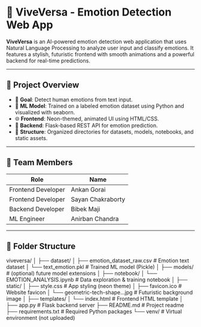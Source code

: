 # 🌈 ViveVersa - Emotion Detection Web App

**ViveVersa** is an AI-powered emotion detection web application that uses Natural Language Processing to analyze user input and classify emotions. It features a stylish, futuristic frontend with smooth animations and a powerful backend for real-time predictions.

---

## 🔧 Project Overview

- 🎯 **Goal**: Detect human emotions from text input.
- 🤖 **ML Model**: Trained on a labeled emotion dataset using Python and visualized with seaborn.
- 🌐 **Frontend**: Neon-themed, animated UI using HTML/CSS.
- 🧪 **Backend**: Flask-based REST API for emotion prediction.
- 📁 **Structure**: Organized directories for datasets, models, notebooks, and static assets.

---

## 👥 Team Members

| Role              | Name                |
|-------------------|---------------------|
| Frontend Developer | Ankan Gorai         |
| Frontend Developer | Sayan Chakraborty   |
| Backend Developer  | Bibek Maji          |
| ML Engineer        | Anirban Chandra     |

---

## 📁 Folder Structure

viveversa/
│ ├── dataset/ 
│ ├── emotion_dataset_raw.csv # Emotion text dataset 
│ └── text_emotion.pkl # Trained ML model (Pickle) 
│ ├── models/ # (optional) future model extensions 
│ ├── notebook/ 
│ └── EMOTION_ANALYSIS.ipynb # Data exploration & training notebook 
│ ├── static/ 
│ ├── style.css # App styling (neon theme) 
│ ├── favicon.ico # Website favicon 
│ └── geometric-tech-shape...jpg # Futuristic background image 
│ ├── templates/ 
│ └── index.html # Frontend HTML template 
│ ├── app.py # Flask backend server 
├── README.md # Project readme 
├── requirements.txt # Required Python packages 
└── venv/ # Virtual environment (not uploaded)